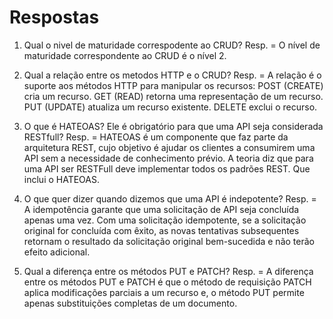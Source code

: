 # Respostas
1) Qual o nivel de maturidade correspodente ao CRUD?
Resp. = O nível de maturidade correspondente ao CRUD é o nível 2.

2) Qual a relação entre os metodos HTTP e o CRUD?
Resp. = A relação é o suporte aos métodos HTTP para manipular os recursos:
POST (CREATE) cria um recurso.
GET (READ) retorna uma representação de um recurso.
PUT (UPDATE) atualiza um recurso existente.
DELETE exclui o recurso.

3) O que é HATEOAS? Ele é obrigatório para que uma API seja considerada RESTfull?
Resp. = HATEOAS é um componente que faz parte da arquitetura REST, cujo objetivo é ajudar os clientes a consumirem uma API sem a necessidade de conhecimento prévio. A teoria diz que para uma API ser RESTFull deve implementar todos os padrões REST. Que inclui o HATEOAS. 

4) O que quer dizer quando dizemos que uma API é indepotente?
Resp. = A idempotência garante que uma solicitação de API seja concluída apenas uma vez. Com uma solicitação idempotente, se a solicitação original for concluída com êxito, as novas tentativas subsequentes retornam o resultado da solicitação original bem-sucedida e não terão efeito adicional.

5) Qual a diferença entre os métodos PUT e PATCH?
Resp. = A diferença entre os métodos PUT e PATCH é que o método de requisição PATCH aplica modificações parciais a um recurso e, o método PUT permite apenas substituições completas de um documento.



